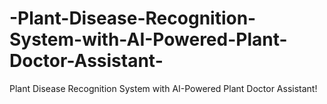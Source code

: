 # -Plant-Disease-Recognition-System-with-AI-Powered-Plant-Doctor-Assistant-
 Plant Disease Recognition System with AI-Powered Plant Doctor Assistant! 
